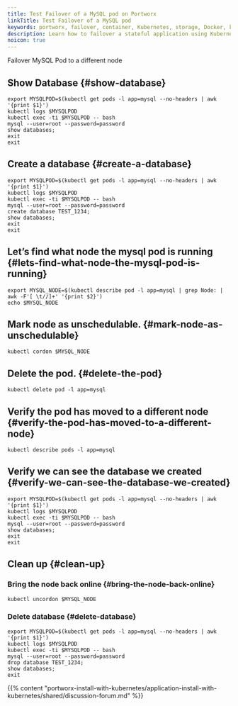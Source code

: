 ```yaml
---
title: Test Failover of a MySQL pod on Portworx
linkTitle: Test Failover of a MySQL pod
keywords: portworx, failover, container, Kubernetes, storage, Docker, k8s, flexvol, pv, persistent disk
description: Learn how to failover a stateful application using Kubernetes and Portworx.  Try it for yourself today.
noicon: true
---
```



Failover MySQL Pod to a different node

## Show Database {#show-database}

```text
export MYSQLPOD=$(kubectl get pods -l app=mysql --no-headers | awk '{print $1}')
kubectl logs $MYSQLPOD
kubectl exec -ti $MYSQLPOD -- bash
mysql --user=root --password=password
show databases;
exit
exit
```

## Create a database {#create-a-database}

```text
export MYSQLPOD=$(kubectl get pods -l app=mysql --no-headers | awk '{print $1}')
kubectl logs $MYSQLPOD
kubectl exec -ti $MYSQLPOD -- bash
mysql --user=root --password=password
create database TEST_1234;
show databases;
exit
exit
```

## Let’s find what node the mysql pod is running {#lets-find-what-node-the-mysql-pod-is-running}

```text
export MYSQL_NODE=$(kubectl describe pod -l app=mysql | grep Node: | awk -F'[ \t//]+' '{print $2}')
echo $MYSQL_NODE
```

## Mark node as unschedulable. {#mark-node-as-unschedulable}

```text
kubectl cordon $MYSQL_NODE
```

## Delete the pod. {#delete-the-pod}

```text
kubectl delete pod -l app=mysql
```

## Verify the pod has moved to a different node {#verify-the-pod-has-moved-to-a-different-node}

```text
kubectl describe pods -l app=mysql
```

## Verify we can see the database we created {#verify-we-can-see-the-database-we-created}

```text
export MYSQLPOD=$(kubectl get pods -l app=mysql --no-headers | awk '{print $1}')
kubectl logs $MYSQLPOD
kubectl exec -ti $MYSQLPOD -- bash
mysql --user=root --password=password
show databases;
exit
exit
```

## Clean up {#clean-up}

### Bring the node back online {#bring-the-node-back-online}

```text
kubectl uncordon $MYSQL_NODE
```

### Delete database {#delete-database}

```text
export MYSQLPOD=$(kubectl get pods -l app=mysql --no-headers | awk '{print $1}')
kubectl logs $MYSQLPOD
kubectl exec -ti $MYSQLPOD -- bash
mysql --user=root --password=password
drop database TEST_1234;
show databases;
exit
```

{{% content "portworx-install-with-kubernetes/application-install-with-kubernetes/shared/discussion-forum.md" %}}
